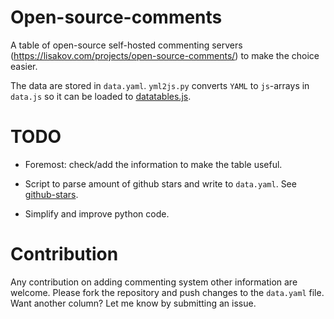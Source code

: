 # Open-source-comments

A table of open-source self-hosted commenting servers
(https://lisakov.com/projects/open-source-comments/)
to make the choice easier.

The data are stored in `data.yaml`. `yml2js.py` converts `YAML` to
`js`-arrays in `data.js` so it can be loaded to
[datatables.js](https://github.com/DataTables/DataTables).

# TODO

- Foremost: check/add the information to make the table useful.

- Script to parse amount of github stars and write to `data.yaml`. See
  [github-stars](https://github.com/stretchr/github-stars).

- Simplify and improve python code.

# Contribution

Any contribution on adding commenting system other information are welcome.
Please fork the repository and push changes to the `data.yaml` file. Want
another column? Let me know by submitting an issue.
